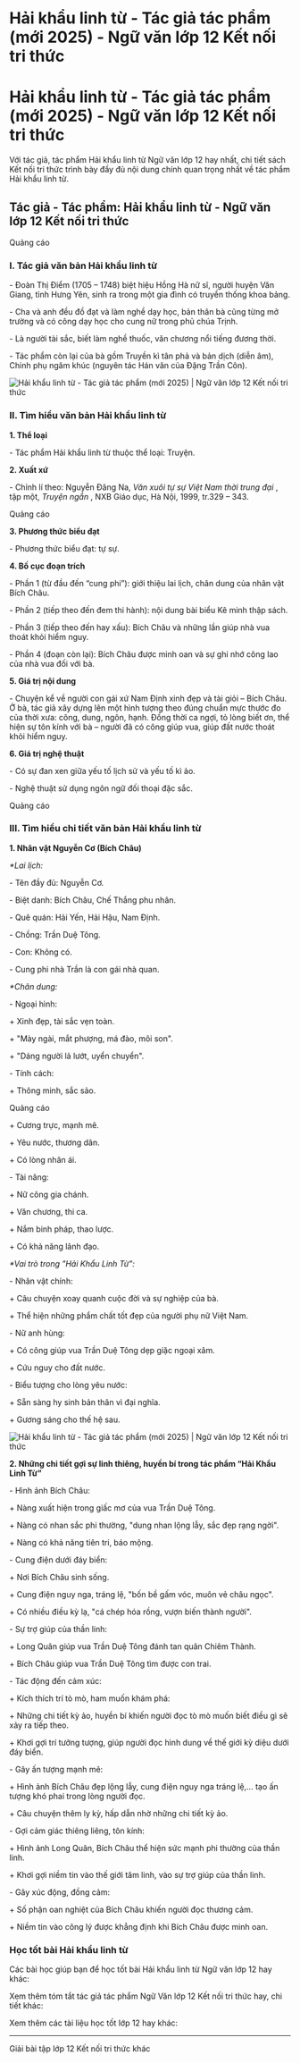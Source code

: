 # Hải khẩu linh từ - Tác giả tác phẩm (mới 2025) - Ngữ văn lớp 12 Kết nối tri thức

# Hải khẩu linh từ - Tác giả tác phẩm (mới 2025) - Ngữ văn lớp 12 Kết nối tri thức

Với tác giả, tác phẩm Hải khẩu linh từ Ngữ văn lớp 12 hay nhất, chi tiết sách Kết nối tri thức trình bày đầy đủ nội dung chính quan trọng nhất về tác phẩm Hải khẩu linh từ.

## Tác giả - Tác phẩm: Hải khẩu linh từ - Ngữ văn lớp 12 Kết nối tri thức

Quảng cáo

### **I. Tác giả văn bản Hải khẩu linh từ**

\- Đoàn Thị Điểm (1705 – 1748) biệt hiệu Hồng Hà nữ sĩ, người huyện Văn Giang, tỉnh Hưng Yên, sinh ra trong một gia đình có truyền thống khoa bảng.

\- Cha và anh đều đồ đạt và làm nghề dạy học, bản thân bà cũng từng mở trường và có công dạy học cho cung nữ trong phủ chúa Trịnh.

\- Là người tài sắc, biết làm nghề thuốc, văn chương nổi tiếng đương thời.

\- Tác phẩm còn lại của bà gồm Truyền kì tân phả và bản dịch (diễn âm), Chinh phụ ngâm khúc (nguyên tác Hán văn của Đặng Trần Côn).

![Hải khẩu linh từ - Tác giả tác phẩm \(mới 2025\) | Ngữ văn lớp 12 Kết nối tri thức](https://vietjack.com/soan-van-lop-12-kn/images/tac-gia-tac-pham-hai-khau-linh-tu-235969.PNG)

### **II. Tìm hiểu văn bản Hải khẩu linh từ**

**1\. Thể loại**

\- Tác phẩm Hải khẩu linh từ thuộc thể loại: Truyện. 

**2\. Xuất xứ**

\- Chỉnh lí theo: Nguyễn Đăng Na, _Văn xuôi tự sự Việt Nam thời trung đại_ , tập một, _Truyện ngắn_ , NXB Giáo dục, Hà Nội, 1999, tr.329 – 343.

Quảng cáo

**3\. Phương thức biểu đạt**

\- Phương thức biểu đạt: tự sự.

**4\. Bố cục đoạn trích**

\- Phần 1 (từ đầu đến “cung phi”): giới thiệu lai lịch, chân dung của nhân vật Bích Châu.

\- Phần 2 (tiếp theo đến đem thi hành): nội dung bài biểu Kê minh thập sách.

\- Phần 3 (tiếp theo đến hay xấu): Bích Châu và những lần giúp nhà vua thoát khỏi hiểm nguy.

\- Phần 4 (đoạn còn lại): Bích Châu được minh oan và sự ghi nhớ công lao của nhà vua đối với bà.

**5\. Giá trị nội dung**

\- Chuyện kể về người con gái xứ Nam Định xinh đẹp và tài giỏi – Bích Châu. Ở bà, tác giả xây dựng lên một hình tượng theo đúng chuẩn mực thước đo của thời xưa: công, dung, ngôn, hạnh. Đồng thời ca ngợi, tỏ lòng biết ơn, thể hiện sự tôn kính với bà – người đã có công giúp vua, giúp đất nước thoát khỏi hiểm nguy.

**6\. Giá trị nghệ thuật**

\- Có sự đan xen giữa yếu tố lịch sử và yếu tố kì ảo.

\- Nghệ thuật sử dụng ngôn ngữ đối thoại đặc sắc.

Quảng cáo

### **III. Tìm hiểu chi tiết văn bản Hải khẩu linh từ**

**1\. Nhân vật Nguyễn Cơ (Bích Châu)**

_*Lai lịch:_

\- Tên đầy đủ: Nguyễn Cơ.

\- Biệt danh: Bích Châu, Chế Thắng phu nhân.

\- Quê quán: Hải Yến, Hải Hậu, Nam Định.

\- Chồng: Trần Duệ Tông.

\- Con: Không có.

\- Cung phi nhà Trần là con gái nhà quan.

_*Chân dung:_

\- Ngoại hình: 

\+ Xinh đẹp, tài sắc vẹn toàn.

\+ "Mày ngài, mắt phượng, má đào, môi son".

\+ "Dáng người lả lướt, uyển chuyển".

\- Tính cách: 

\+ Thông minh, sắc sảo.

Quảng cáo

\+ Cương trực, mạnh mẽ.

\+ Yêu nước, thương dân.

\+ Có lòng nhân ái.

\- Tài năng: 

\+ Nữ công gia chánh.

\+ Văn chương, thi ca.

\+ Nắm binh pháp, thao lược.

\+ Có khả năng lãnh đạo.

_*Vai trò trong "Hải Khẩu Linh Từ":_

\- Nhân vật chính: 

\+ Câu chuyện xoay quanh cuộc đời và sự nghiệp của bà.

\+ Thể hiện những phẩm chất tốt đẹp của người phụ nữ Việt Nam.

\- Nữ anh hùng: 

\+ Có công giúp vua Trần Duệ Tông dẹp giặc ngoại xâm.

\+ Cứu nguy cho đất nước.

\- Biểu tượng cho lòng yêu nước: 

\+ Sẵn sàng hy sinh bản thân vì đại nghĩa.

\+ Gương sáng cho thế hệ sau.

![Hải khẩu linh từ - Tác giả tác phẩm \(mới 2025\) | Ngữ văn lớp 12 Kết nối tri thức](https://vietjack.com/soan-van-lop-12-kn/images/tac-gia-tac-pham-hai-khau-linh-tu-235970.PNG)

**2\. Những chi tiết gợi sự linh thiêng, huyền bí trong tác phẩm “Hải Khẩu Linh Từ”**

\- Hình ảnh Bích Châu: 

\+ Nàng xuất hiện trong giấc mơ của vua Trần Duệ Tông.

\+ Nàng có nhan sắc phi thường, "dung nhan lộng lẫy, sắc đẹp rạng ngời".

\+ Nàng có khả năng tiên tri, báo mộng.

\- Cung điện dưới đáy biển: 

\+ Nơi Bích Châu sinh sống.

\+ Cung điện nguy nga, tráng lệ, "bốn bề gấm vóc, muôn vẻ châu ngọc".

\+ Có nhiều điều kỳ lạ, "cá chép hóa rồng, vượn biến thành người".

\- Sự trợ giúp của thần linh: 

\+ Long Quân giúp vua Trần Duệ Tông đánh tan quân Chiêm Thành.

\+ Bích Châu giúp vua Trần Duệ Tông tìm được con trai.

\- Tác động đến cảm xúc:

\+ Kích thích trí tò mò, ham muốn khám phá: 

\+ Những chi tiết kỳ ảo, huyền bí khiến người đọc tò mò muốn biết điều gì sẽ xảy ra tiếp theo.

\+ Khơi gợi trí tưởng tượng, giúp người đọc hình dung về thế giới kỳ diệu dưới đáy biển.

\- Gây ấn tượng mạnh mẽ: 

\+ Hình ảnh Bích Châu đẹp lộng lẫy, cung điện nguy nga tráng lệ,... tạo ấn tượng khó phai trong lòng người đọc.

\+ Câu chuyện thêm ly kỳ, hấp dẫn nhờ những chi tiết kỳ ảo.

\- Gợi cảm giác thiêng liêng, tôn kính: 

\+ Hình ảnh Long Quân, Bích Châu thể hiện sức mạnh phi thường của thần linh.

\+ Khơi gợi niềm tin vào thế giới tâm linh, vào sự trợ giúp của thần linh.

\- Gây xúc động, đồng cảm: 

\+ Số phận oan nghiệt của Bích Châu khiến người đọc thương cảm.

\+ Niềm tin vào công lý được khẳng định khi Bích Châu được minh oan.

### **Học tốt bài Hải khẩu linh từ**

Các bài học giúp bạn để học tốt bài Hải khẩu linh từ Ngữ văn lớp 12 hay khác:

Xem thêm tóm tắt tác giả tác phẩm Ngữ Văn lớp 12 Kết nối tri thức hay, chi tiết khác:

Xem thêm các tài liệu học tốt lớp 12 hay khác:

* * *

Giải bài tập lớp 12 Kết nối tri thức khác

